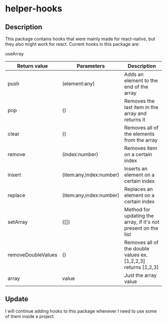 # helper-hooks

## Description

This package contains hooks that were mainly made for react-native, but they also might work for react. 
Current hooks in this package are:

useArray

Return value| Parameters | Description
--- | --- | ---
push | (element:any) | Adds an element to the end of the array
pop | () | Removes the last item in the array and returns it
clear | () | Removes all of the elements from the array
remove | (index:number) | Removes item on a certain index
insert | (item:any,index:number) | Inserts an element on a certain index
replace | (item:any,index:number) | Replaces an element on a certain index
setArray | ([]) | Method for updating the array, if it's not present on the list
removeDoubleValues | () | Removes all of the double values ex. [1,2,2,3] returns [1,2,3]
array | value | Just the array value

## Update

I will continue adding hooks to this package whenever I need to use some of them inside a project.
